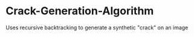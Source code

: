 # Crack-Generation-Algorithm
Uses recursive backtracking to generate a synthetic "crack" on an image 
